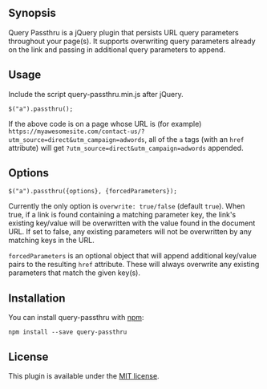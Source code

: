 ## Synopsis

Query Passthru is a jQuery plugin that persists URL query parameters throughout your page(s). It supports overwriting query parameters already on the link and passing in additional query parameters to append.

## Usage

Include the script query-passthru.min.js after jQuery.

	$("a").passthru();

If the above code is on a page whose URL is (for example) `https://myawesomesite.com/contact-us/?utm_source=direct&utm_campaign=adwords`, all of the `a` tags (with an `href` attribute) will get `?utm_source=direct&utm_campaign=adwords` appended.

## Options

	$("a").passthru({options}, {forcedParameters});

Currently the only option is `overwrite: true/false` (default `true`). When true, if a link is found containing a matching parameter key, the link's existing key/value will be overwritten with the value found in the document URL. If set to false, any existing parameters will not be overwritten by any matching keys in the URL.

`forcedParameters` is an optional object that will append additional key/value pairs to the resulting `href` attribute. These will always overwrite any existing parameters that match the given key(s).

## Installation

You can install query-passthru with [npm](https://www.npmjs.com/):

	npm install --save query-passthru

## License

This plugin is available under the [MIT license](http://mths.be/mit).